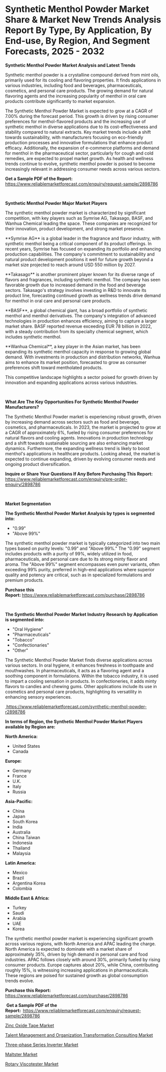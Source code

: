 <p><h1>Synthetic Menthol Powder Market Share & Market New Trends Analysis Report By Type, By Application, By End-use, By Region, And Segment Forecasts, 2025 - 2032</h1></p><p><strong>Synthetic Menthol Powder Market Analysis and Latest Trends</strong></p>
<p><p>Synthetic menthol powder is a crystalline compound derived from mint oils, primarily used for its cooling and flavoring properties. It finds applications in various industries, including food and beverages, pharmaceuticals, cosmetics, and personal care products. The growing demand for natural flavoring agents and the increasing popularity of menthol in oral care products contribute significantly to market expansion.</p><p>The Synthetic Menthol Powder Market is expected to grow at a CAGR of 7.00% during the forecast period. This growth is driven by rising consumer preferences for menthol-flavored products and the increasing use of synthetic menthol in diverse applications due to its cost-effectiveness and stability compared to natural extracts. Key market trends include a shift towards sustainability, with manufacturers focusing on eco-friendly production processes and innovative formulations that enhance product efficacy. Additionally, the expansion of e-commerce platforms and demand for menthol in the pharmaceutical sector, particularly for cough and cold remedies, are expected to propel market growth. As health and wellness trends continue to evolve, synthetic menthol powder is poised to become increasingly relevant in addressing consumer needs across various sectors.</p></p>
<p><strong>Get a Sample PDF of the Report:&nbsp;</strong> <a href="https://www.reliablemarketforecast.com/enquiry/request-sample/2898786?utm_campaign=1169&utm_medium=2&utm_source=Github&utm_content=ia&utm_term=15032025&utm_id=synthetic-menthol-powder">https://www.reliablemarketforecast.com/enquiry/request-sample/2898786</a></p>
<p>&nbsp;</p>
<p><strong>Synthetic Menthol Powder Major Market Players</strong></p>
<p><p>The synthetic menthol powder market is characterized by significant competition, with key players such as Symrise AG, Takasago, BASF, and Wanhua Chemical leading the space. These companies are recognized for their innovation, product development, and strong market presence.</p><p>**Symrise AG** is a global leader in the fragrance and flavor industry, with synthetic menthol being a critical component of its product offerings. In recent years, Symrise has focused on expanding its portfolio and enhancing production capabilities. The company's commitment to sustainability and natural product development positions it well for future growth beyond a market size projected to reach around USD 550 million by 2027.</p><p>**Takasago** is another prominent player known for its diverse range of flavors and fragrances, including synthetic menthol. The company has seen favorable growth due to increased demand in the food and beverage sectors. Takasago's strategy involves investing in R&D to innovate its product line, forecasting continued growth as wellness trends drive demand for menthol in oral care and personal care products.</p><p>**BASF**, a global chemical giant, has a broad portfolio of synthetic menthol and menthol derivatives. The company's integration of advanced technologies in production enhances efficiency, aiming to capture a larger market share. BASF reported revenue exceeding EUR 78 billion in 2022, with a steady contribution from its specialty chemical segment, which includes synthetic menthol.</p><p>**Wanhua Chemical**, a key player in the Asian market, has been expanding its synthetic menthol capacity in response to growing global demand. With investments in production and distribution networks, Wanhua aims to enhance its market position, forecasted to grow as consumer preferences shift toward mentholated products.</p><p>This competitive landscape highlights a sector poised for growth driven by innovation and expanding applications across various industries.</p></p>
<p>&nbsp;</p>
<p><strong>What Are The Key Opportunities For Synthetic Menthol Powder Manufacturers?</strong></p>
<p><p>The Synthetic Menthol Powder market is experiencing robust growth, driven by increasing demand across sectors such as food and beverage, cosmetics, and pharmaceuticals. In 2023, the market is projected to grow at a CAGR of approximately 6%, fueled by rising consumer preferences for natural flavors and cooling agents. Innovations in production technology and a shift towards sustainable sourcing are also enhancing market dynamics. Furthermore, the expanding wellness trend is likely to boost menthol's applications in healthcare products. Looking ahead, the market is expected to continue expanding, driven by evolving consumer needs and ongoing product diversification.</p></p>
<p><strong>Inquire or Share Your Questions If Any Before Purchasing This Report:</strong> <a href="https://www.reliablemarketforecast.com/enquiry/pre-order-enquiry/2898786?utm_campaign=1169&utm_medium=2&utm_source=Github&utm_content=ia&utm_term=15032025&utm_id=synthetic-menthol-powder">https://www.reliablemarketforecast.com/enquiry/pre-order-enquiry/2898786</a></p>
<p>&nbsp;</p>
<p><strong>Market Segmentation</strong></p>
<p><strong>The Synthetic Menthol Powder Market Analysis by types is segmented into:</strong></p>
<p><ul><li>"0.99"</li><li>"Above 99%"</li></ul></p>
<p><p>The synthetic menthol powder market is typically categorized into two main types based on purity levels: "0.99" and "Above 99%." The "0.99" segment includes products with a purity of 99%, widely utilized in food, pharmaceuticals, and personal care due to its strong minty flavor and aroma. The "Above 99%" segment encompasses even purer variants, often exceeding 99% purity, preferred in high-end applications where superior quality and potency are critical, such as in specialized formulations and premium products.</p></p>
<p><strong>Purchase this Report:&nbsp;</strong><a href="https://www.reliablemarketforecast.com/purchase/2898786?utm_campaign=1169&utm_medium=2&utm_source=Github&utm_content=ia&utm_term=15032025&utm_id=synthetic-menthol-powder">https://www.reliablemarketforecast.com/purchase/2898786</a></p>
<p>&nbsp;</p>
<p><strong>The Synthetic Menthol Powder Market Industry Research by Application is segmented into:</strong></p>
<p><ul><li>"Oral Hygiene"</li><li>"Pharmaceuticals"</li><li>"Tobacco"</li><li>"Confectionaries"</li><li>"Other"</li></ul></p>
<p><p>The Synthetic Menthol Powder Market finds diverse applications across various sectors. In oral hygiene, it enhances freshness in toothpaste and mouthwashes. In pharmaceuticals, it acts as a flavoring agent and a soothing component in formulations. Within the tobacco industry, it is used to impart a cooling sensation in products. In confectioneries, it adds minty flavors to candies and chewing gums. Other applications include its use in cosmetics and personal care products, highlighting its versatility in enhancing sensory experiences.</p></p>
<p><a href="https://www.reliablemarketforecast.com/synthetic-menthol-powder-r2898786?utm_campaign=1169&utm_medium=2&utm_source=Github&utm_content=ia&utm_term=15032025&utm_id=synthetic-menthol-powder">&nbsp;https://www.reliablemarketforecast.com/synthetic-menthol-powder-r2898786</a></p>
<p><strong>In terms of Region, the Synthetic Menthol Powder Market Players available by Region are:</strong></p>
<p>
    <p> <strong> North America: </strong>
        <ul>
            <li>United States</li>
            <li>Canada</li>
        </ul>
        </p> 
    <p> <strong> Europe: </strong>
        <ul>
            <li>Germany</li>
            <li>France</li>
            <li>U.K.</li>
            <li>Italy</li>
            <li>Russia</li>
        </ul>
        </p> 
    <p> <strong> Asia-Pacific: </strong>
        <ul>
            <li>China</li>
            <li>Japan</li>
            <li>South Korea</li>
            <li>India</li>
            <li>Australia</li>
            <li>China Taiwan</li>
            <li>Indonesia</li>
            <li>Thailand</li>
            <li>Malaysia</li>
        </ul>
        </p> 
    <p> <strong> Latin America: </strong>
        <ul>
            <li>Mexico</li>
            <li>Brazil</li>
            <li>Argentina Korea</li>
            <li>Colombia</li>
        </ul>
        </p> 
    <p> <strong> Middle East & Africa: </strong>
        <ul>
            <li>Turkey</li>
            <li>Saudi</li>
            <li>Arabia</li>
            <li>UAE</li>
            <li>Korea</li>
        </ul>
    </p>
    </p>
<p><p>The synthetic menthol powder market is experiencing significant growth across various regions, with North America and APAC leading the charge. North America is expected to dominate with a market share of approximately 35%, driven by high demand in personal care and food industries. APAC follows closely with around 30%, primarily fueled by rising consumer products. Europe captures about 20%, while China, contributing roughly 15%, is witnessing increasing applications in pharmaceuticals. These regions are poised for sustained growth as global consumption trends evolve.</p></p>
<p><strong>Purchase this Report: </strong><a href="https://www.reliablemarketforecast.com/purchase/2898786?utm_campaign=1169&utm_medium=2&utm_source=Github&utm_content=ia&utm_term=15032025&utm_id=synthetic-menthol-powder">https://www.reliablemarketforecast.com/purchase/2898786</a></p>
<p>&nbsp;<strong>Get a Sample PDF of the Report:&nbsp;&nbsp;</strong><a href="https://www.reliablemarketforecast.com/enquiry/request-sample/2898786?utm_campaign=1169&utm_medium=2&utm_source=Github&utm_content=ia&utm_term=15032025&utm_id=synthetic-menthol-powder">https://www.reliablemarketforecast.com/enquiry/request-sample/2898786</a></p>
<p><strong></strong></p>
<p><p><a href="https://github.com/lontohhikma/Market-Research-Report-List-1/blob/main/zinc-oxide-tape-market.md?utm_campaign=1169&utm_medium=2&utm_source=Github&utm_content=ia&utm_term=15032025&utm_id=synthetic-menthol-powder">Zinc Oxide Tape Market</a></p><p><a href="https://github.com/payareganiou/Market-Research-Report-List-1/blob/main/talent-management-and-organization-transformation-consulting-market.md?utm_campaign=1169&utm_medium=2&utm_source=Github&utm_content=ia&utm_term=15032025&utm_id=synthetic-menthol-powder">Talent Management and Organization Transformation Consulting Market</a></p><p><a href="https://github.com/milievkulov/Market-Research-Report-List-1/blob/main/three-phase-series-inverter-market.md?utm_campaign=1169&utm_medium=2&utm_source=Github&utm_content=ia&utm_term=15032025&utm_id=synthetic-menthol-powder">Three-phase Series Inverter Market</a></p><p><a href="https://github.com/steegeneat/Market-Research-Report-List-1/blob/main/maltster-market.md?utm_campaign=1169&utm_medium=2&utm_source=Github&utm_content=ia&utm_term=15032025&utm_id=synthetic-menthol-powder">Maltster Market</a></p><p><a href="https://github.com/enieyfabius/Market-Research-Report-List-1/blob/main/rotary-viscotester-market.md?utm_campaign=1169&utm_medium=2&utm_source=Github&utm_content=ia&utm_term=15032025&utm_id=synthetic-menthol-powder">Rotary Viscotester Market</a></p></p>